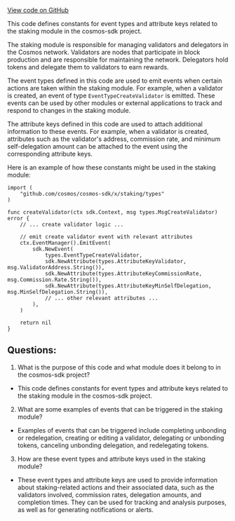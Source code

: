 [View code on GitHub](https://github.com/cosmos/cosmos-sdk.git/x/staking/types/events.go)

This code defines constants for event types and attribute keys related to the staking module in the cosmos-sdk project. 

The staking module is responsible for managing validators and delegators in the Cosmos network. Validators are nodes that participate in block production and are responsible for maintaining the network. Delegators hold tokens and delegate them to validators to earn rewards. 

The event types defined in this code are used to emit events when certain actions are taken within the staking module. For example, when a validator is created, an event of type `EventTypeCreateValidator` is emitted. These events can be used by other modules or external applications to track and respond to changes in the staking module. 

The attribute keys defined in this code are used to attach additional information to these events. For example, when a validator is created, attributes such as the validator's address, commission rate, and minimum self-delegation amount can be attached to the event using the corresponding attribute keys. 

Here is an example of how these constants might be used in the staking module:

```
import (
    "github.com/cosmos/cosmos-sdk/x/staking/types"
)

func createValidator(ctx sdk.Context, msg types.MsgCreateValidator) error {
    // ... create validator logic ...

    // emit create validator event with relevant attributes
    ctx.EventManager().EmitEvent(
        sdk.NewEvent(
            types.EventTypeCreateValidator,
            sdk.NewAttribute(types.AttributeKeyValidator, msg.ValidatorAddress.String()),
            sdk.NewAttribute(types.AttributeKeyCommissionRate, msg.Commission.Rate.String()),
            sdk.NewAttribute(types.AttributeKeyMinSelfDelegation, msg.MinSelfDelegation.String()),
            // ... other relevant attributes ...
        ),
    )

    return nil
}
```
## Questions: 
 1. What is the purpose of this code and what module does it belong to in the cosmos-sdk project?
- This code defines constants for event types and attribute keys related to the staking module in the cosmos-sdk project.

2. What are some examples of events that can be triggered in the staking module?
- Examples of events that can be triggered include completing unbonding or redelegation, creating or editing a validator, delegating or unbonding tokens, canceling unbonding delegation, and redelegating tokens.

3. How are these event types and attribute keys used in the staking module?
- These event types and attribute keys are used to provide information about staking-related actions and their associated data, such as the validators involved, commission rates, delegation amounts, and completion times. They can be used for tracking and analysis purposes, as well as for generating notifications or alerts.